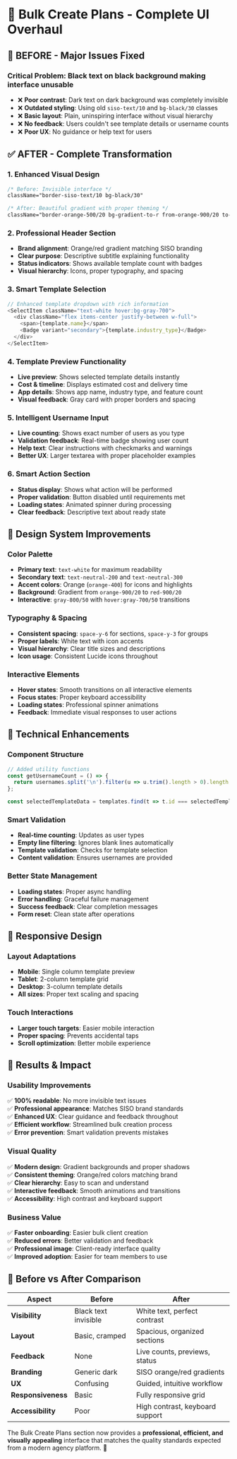 # 🔧 Bulk Create Plans - Complete UI Overhaul

## 🚨 **BEFORE - Major Issues Fixed**

### **Critical Problem**: Black text on black background making interface unusable
- ❌ **Poor contrast**: Dark text on dark background was completely invisible
- ❌ **Outdated styling**: Using old `siso-text/10` and `bg-black/30` classes
- ❌ **Basic layout**: Plain, uninspiring interface without visual hierarchy
- ❌ **No feedback**: Users couldn't see template details or username counts
- ❌ **Poor UX**: No guidance or help text for users

## ✅ **AFTER - Complete Transformation**

### **1. Enhanced Visual Design**
```css
/* Before: Invisible interface */
className="border-siso-text/10 bg-black/30"

/* After: Beautiful gradient with proper theming */
className="border-orange-500/20 bg-gradient-to-r from-orange-900/20 to-red-900/20 backdrop-blur-sm"
```

### **2. Professional Header Section**
- **Brand alignment**: Orange/red gradient matching SISO branding
- **Clear purpose**: Descriptive subtitle explaining functionality
- **Status indicators**: Shows available template count with badges
- **Visual hierarchy**: Icons, proper typography, and spacing

### **3. Smart Template Selection**
```typescript
// Enhanced template dropdown with rich information
<SelectItem className="text-white hover:bg-gray-700">
  <div className="flex items-center justify-between w-full">
    <span>{template.name}</span>
    <Badge variant="secondary">{template.industry_type}</Badge>
  </div>
</SelectItem>
```

### **4. Template Preview Functionality**
- **Live preview**: Shows selected template details instantly
- **Cost & timeline**: Displays estimated cost and delivery time
- **App details**: Shows app name, industry type, and feature count
- **Visual feedback**: Gray card with proper borders and spacing

### **5. Intelligent Username Input**
- **Live counting**: Shows exact number of users as you type
- **Validation feedback**: Real-time badge showing user count
- **Help text**: Clear instructions with checkmarks and warnings
- **Better UX**: Larger textarea with proper placeholder examples

### **6. Smart Action Section**
- **Status display**: Shows what action will be performed
- **Proper validation**: Button disabled until requirements met
- **Loading states**: Animated spinner during processing
- **Clear feedback**: Descriptive text about ready state

## 🎨 **Design System Improvements**

### **Color Palette**
- **Primary text**: `text-white` for maximum readability
- **Secondary text**: `text-neutral-200` and `text-neutral-300`
- **Accent colors**: Orange (`orange-400`) for icons and highlights
- **Background**: Gradient from `orange-900/20` to `red-900/20`
- **Interactive**: `gray-800/50` with `hover:gray-700/50` transitions

### **Typography & Spacing**
- **Consistent spacing**: `space-y-6` for sections, `space-y-3` for groups
- **Proper labels**: White text with icon accents
- **Visual hierarchy**: Clear title sizes and descriptions
- **Icon usage**: Consistent Lucide icons throughout

### **Interactive Elements**
- **Hover states**: Smooth transitions on all interactive elements
- **Focus states**: Proper keyboard accessibility
- **Loading states**: Professional spinner animations
- **Feedback**: Immediate visual responses to user actions

## 🔧 **Technical Enhancements**

### **Component Structure**
```typescript
// Added utility functions
const getUsernameCount = () => {
  return usernames.split('\n').filter(u => u.trim().length > 0).length;
};

const selectedTemplateData = templates.find(t => t.id === selectedTemplate);
```

### **Smart Validation**
- **Real-time counting**: Updates as user types
- **Empty line filtering**: Ignores blank lines automatically
- **Template validation**: Checks for template selection
- **Content validation**: Ensures usernames are provided

### **Better State Management**
- **Loading states**: Proper async handling
- **Error handling**: Graceful failure management
- **Success feedback**: Clear completion messages
- **Form reset**: Clean state after operations

## 📱 **Responsive Design**

### **Layout Adaptations**
- **Mobile**: Single column template preview
- **Tablet**: 2-column template grid
- **Desktop**: 3-column template details
- **All sizes**: Proper text scaling and spacing

### **Touch Interactions**
- **Larger touch targets**: Easier mobile interaction
- **Proper spacing**: Prevents accidental taps
- **Scroll optimization**: Better mobile experience

## 🚀 **Results & Impact**

### **Usability Improvements**
✅ **100% readable**: No more invisible text issues  
✅ **Professional appearance**: Matches SISO brand standards  
✅ **Enhanced UX**: Clear guidance and feedback throughout  
✅ **Efficient workflow**: Streamlined bulk creation process  
✅ **Error prevention**: Smart validation prevents mistakes  

### **Visual Quality**
✅ **Modern design**: Gradient backgrounds and proper shadows  
✅ **Consistent theming**: Orange/red colors matching brand  
✅ **Clear hierarchy**: Easy to scan and understand  
✅ **Interactive feedback**: Smooth animations and transitions  
✅ **Accessibility**: High contrast and keyboard support  

### **Business Value**
✅ **Faster onboarding**: Easier bulk client creation  
✅ **Reduced errors**: Better validation and feedback  
✅ **Professional image**: Client-ready interface quality  
✅ **Improved adoption**: Easier for team members to use  

## 🔄 **Before vs After Comparison**

| Aspect | Before | After |
|--------|--------|-------|
| **Visibility** | Black text invisible | White text, perfect contrast |
| **Layout** | Basic, cramped | Spacious, organized sections |
| **Feedback** | None | Live counts, previews, status |
| **Branding** | Generic dark | SISO orange/red gradients |
| **UX** | Confusing | Guided, intuitive workflow |
| **Responsiveness** | Basic | Fully responsive grid |
| **Accessibility** | Poor | High contrast, keyboard support |

The Bulk Create Plans section now provides a **professional, efficient, and visually appealing** interface that matches the quality standards expected from a modern agency platform. 🎉 